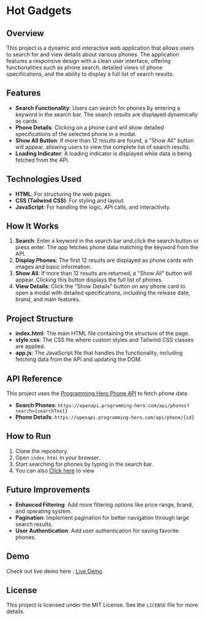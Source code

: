 # Hot Gadgets

## Overview

This project is a dynamic and interactive web application that allows users to search for and view details about various phones. The application features a responsive design with a clean user interface, offering functionalities such as phone search, detailed views of phone specifications, and the ability to display a full list of search results.

## Features

- **Search Functionality**: Users can search for phones by entering a keyword in the search bar. The search results are displayed dynamically as cards.
- **Phone Details**: Clicking on a phone card will show detailed specifications of the selected phone in a modal.
- **Show All Button**: If more than 12 results are found, a "Show All" button will appear, allowing users to view the complete list of search results.
- **Loading Indicator**: A loading indicator is displayed while data is being fetched from the API.

## Technologies Used

- **HTML**: For structuring the web pages.
- **CSS (Tailwind CSS)**: For styling and layout.
- **JavaScript**: For handling the logic, API calls, and interactivity.

## How It Works

1. **Search**: Enter a keyword in the search bar and click the search button or press enter. The app fetches phone data matching the keyword from the API.
2. **Display Phones**: The first 12 results are displayed as phone cards with images and basic information.
3. **Show All**: If more than 12 results are returned, a "Show All" button will appear. Clicking this button displays the full list of phones.
4. **View Details**: Click the "Show Details" button on any phone card to open a modal with detailed specifications, including the release date, brand, and main features.

## Project Structure

- **index.html**: The main HTML file containing the structure of the page.
- **style.css**: The CSS file where custom styles and Tailwind CSS classes are applied.
- **app.js**: The JavaScript file that handles the functionality, including fetching data from the API and updating the DOM.

## API Reference

This project uses the [Programming Hero Phone API](https://openapi.programming-hero.com/api/phones) to fetch phone data.

- **Search Phones**: `https://openapi.programming-hero.com/api/phones?search={searchText}`
- **Phone Details**: `https://openapi.programming-hero.com/api/phone/{id}`

## How to Run

1. Clone the repository.
2. Open `index.html` in your browser.
3. Start searching for phones by typing in the search bar.
4. You can also [Click here](https://yugyadavv.github.io/weeklytest4js/?authuser=0) to view

## Future Improvements

- **Enhanced Filtering**: Add more filtering options like price range, brand, and operating system.
- **Pagination**: Implement pagination for better navigation through large search results.
- **User Authentication**: Add user authentication for saving favorite phones.

## Demo

Check out live demo here : [Live Demo](https://yugyadavv.github.io/weeklytest4js/?authuser=0)

## License

This project is licensed under the MIT License. See the `LICENSE` file for more details.
